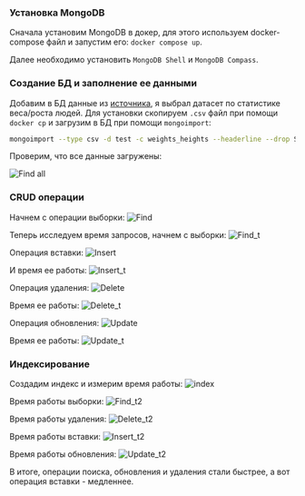 ### Установка MongoDB

Сначала установим MongoDB в докер, для этого используем docker-compose файл и запустим его: `docker compose up`.

Далее необходимо установить `MongoDB Shell` и `MongoDB Compass`.

### Создание БД и заполнение ее данными
Добавим в БД данные из [источника](http://socr.ucla.edu/docs/resources/SOCR_Data/SOCR_Data_Dinov_020108_HeightsWeights.html),
я выбрал датасет по статистике веса/роста людей. Для установки скопируем `.csv` файл при
помощи `docker cp` и загрузим в БД при помощи `mongoimport`:
``` bash
mongoimport --type csv -d test -c weights_heights --headerline --drop SOCR_Data_Dinov_020108_HeightsWeights.csv 
```

Проверим, что все данные загружены:

![Find all](images/img1.png)

### CRUD операции
Начнем с операции выборки:
![Find](images/find.png)

Теперь исследуем время запросов, начнем с выборки:
![Find_t](images/find_t2.png)

Операция вставки:
![Insert](images/insert.png)

И время ее работы:
![Insert_t](images/insert_t.png)

Операция удаления:
![Delete](images/delete.png)

Время ее работы:
![Delete_t](images/delete_t.png)

Операция обновления:
![Update](images/update.png)

Время ее работы:
![Update_t](images/update_t.png)

### Индексирование

Создадим индекс и измерим время работы:
![index](images/index.png)

Время работы выборки:
![Find_t2](images/find_t3.png)

Время работы удаления:
![Delete_t2](images/delete_t2.png)

Время работы вставки:
![Insert_t2](images/insert_t2.png)

Время работы обновления:
![Update_t2](images/update_t2.png)

В итоге, операции поиска, обновления и удаления стали быстрее,
а вот операция вставки - медленнее. 